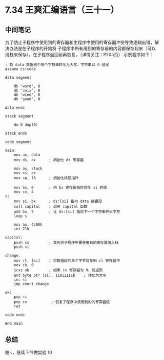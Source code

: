 # 7.34 王爽汇编语言（三十一）

## 中间笔记
为了防止子程序中使用到的寄存器和主程序中使用的寄存器冲突导致逻辑出错，解决办法是在子程序的开始将
子程序中所有用到的寄存器的内容都保存起来（可以用栈来保存），在子程序返回前再恢复。（详情关注：P205页）
示例程序如下：
```
; 将 data 数据段中每个字符串转化为大写，字符串以 0 结尾
assume cs:code

data segment

    db 'word', 0
    db 'unix', 0
    db 'wind', 0
    db 'good', 0

data ends

stack segment

    dw 8 dup(0)

stack ends

code segment

main:
    mov ax, data
    mov ds, ax      ; 初始化 ds 寄存器

    mov ax, stack
    mov ss, ax      
    mov sp, 16      ; 初始化栈顶指针

    mov bx, 0       ; 用 bx 寄存器临时保存 si 的值
    mov cx, 4
s:
    mov si, bx      ; ds:[si] 指向 data 数据段
    call capital    ; 调用 capital 函数
    add bx, 5       ; 让 ds:[si] 指向下一个字符串开头字符
    loop s

    mov ax, 4c00h
    int 21h

capital:
    push cx         ; 首先将子程序中要使用到的寄存器值入栈
    push si

change:
    mov cl, [si]    ; 将数据段的单个字节保存到 cl 寄存器中
    mov ch, 0
    jcxz ok         ; 如果 cx 寄存器为 0，则返回
    and byte ptr [si], 11011111b    ; 转化为大写
    inc si
    jmp short change

ok:
    pop si
    pop cx           ; 恢复子程序中使用到的的寄存器值
    ret

code ends

end main
```


## 总结
嗯~，继续下节做实验 10